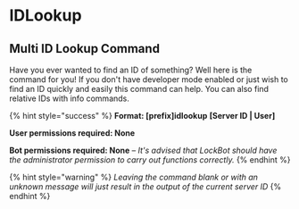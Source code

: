 # IDLookup

## Multi ID Lookup Command

Have you ever wanted to find an ID of something? Well here is the command for you! If you don't have developer mode enabled or just wish to find an ID quickly and easily this command can help. You can also find relative IDs with info commands.

{% hint style="success" %}
**Format: \[prefix\]idlookup** **\[Server ID \| User\]**

**User permissions required: None**

**Bot permissions required: None** – _It's advised that LockBot should have the administrator permission to carry out functions correctly._
{% endhint %}

{% hint style="warning" %}
_Leaving the command blank or with an unknown message will just result in the output of the current server ID_
{% endhint %}

